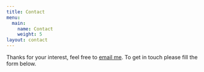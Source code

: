 ```yaml
---
title: Contact
menu:
  main:
    name: Contact
    weight: 5
layout: contact
---
```

Thanks for your interest, feel free to [email me](mailto:hello@saranshagarwal.com?). To get in touch please fill the form below.
